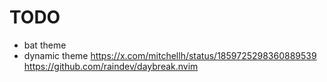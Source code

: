 # TODO

- bat theme
- dynamic theme https://x.com/mitchellh/status/1859725298360889539
https://github.com/raindev/daybreak.nvim
